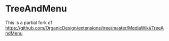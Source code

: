 # TreeAndMenu
This is a partial fork of https://github.com/OrganicDesign/extensions/tree/master/MediaWiki/TreeAndMenu
